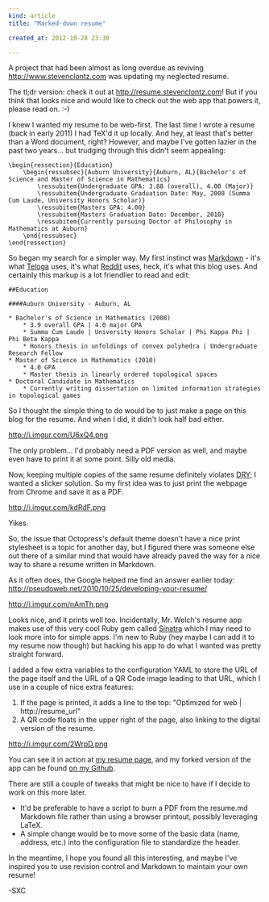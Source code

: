 ```yaml
---
kind: article
title: "Marked-down resume"

created_at: 2012-10-28 23:30

---
```


A project that had been almost as long overdue as reviving <http://www.stevenclontz.com> was updating my neglected resume.

The tl;dr version: check it out at <http://resume.stevenclontz.com>! But if you think that looks nice and would like to check out the web app that powers it, please read on. :-)

<!-- more -->

I knew I wanted my resume to be web-first. The last time I wrote a resume (back in early 2011) I had TeX'd it up locally. And hey, at least that's better than a Word document, right? However, and maybe I've gotten lazier in the past two years... but trudging through this didn't seem appealing:

```
\begin{ressection}{Education}
    \begin{ressubsec}{Auburn University}{Auburn, AL}{Bachelor's of Science and Master of Science in Mathematics}
        \ressubitem{Undergraduate GPA: 3.88 (overall), 4.00 (Major)}
        \ressubitem{Undergraduate Graduation Date: May, 2008 (Summa Cum Laude, University Honors Scholar)}
        \ressubitem{Masters GPA: 4.00}
        \ressubitem{Masters Graduation Date: December, 2010}
        \ressubitem{Currently pursuing Doctor of Philosophy in Mathematics at Auburn}
    \end{ressubsec}
\end{ressection}
```

So began my search for a simpler way. My first instinct was [Markdown](http://daringfireball.net/projects/markdown/) - it's what [Teloga](http://www.teloga.com) uses, it's what [Reddit](http://www.reddit.com) uses, heck, it's what this blog uses. And certainly this markup is a lot friendlier to read and edit:

```
##Education

####Auburn University - Auburn, AL

* Bachelor's of Science in Mathematics (2008)
    * 3.9 overall GPA | 4.0 major GPA
    * Summa Cum Laude | University Honors Scholar | Phi Kappa Phi | Phi Beta Kappa
    * Honors thesis in unfoldings of convex polyhedra | Undergraduate Research Fellow
* Master of Science in Mathematics (2010)
    * 4.0 GPA
    * Master thesis in linearly ordered topological spaces
* Doctoral Candidate in Mathematics
    * Currently writing dissertation on limited information strategies in topological games
```

So I thought the simple thing to do would be to just make a page on this blog for the resume. And when I did, it didn't look half bad either.

http://i.imgur.com/U6xQ4.png

The only problem... I'd probably need a PDF version as well, and maybe even have to print it at some point. Silly old media.

Now, keeping multiple copies of the same resume definitely violates [DRY](http://en.wikipedia.org/wiki/Don't_repeat_yourself); I wanted a slicker solution. So my first idea was to just print the webpage from Chrome and save it as a PDF.

http://i.imgur.com/kdRdF.png

Yikes.

So, the issue that Octopress's default theme doesn't have a nice print stylesheet is a topic for another day, but I figured there was someone else out there of a similar mind that would have already paved the way for a nice way to share a resume written in Markdown.

As it often does, the Google helped me find an answer earlier today: <http://pseudoweb.net/2010/10/25/developing-your-resume/>

http://i.imgur.com/nAmTh.png

Looks nice, and it prints well too. Incidentally, Mr. Welch's resume app makes use of this very cool Ruby gem called [Sinatra](http://www.sinatrarb.com/) which I may need to look more into for simple apps. I'm new to Ruby (hey maybe I can add it to my resume now though) but hacking his app to do what I wanted was pretty straight forward.

I added a few extra variables to the configuration YAML to store the URL of the page itself and the URL of a QR Code image leading to that URL, which I use in a couple of nice extra features:

1. If the page is printed, it adds a line to the top: "Optimized for web | http://resume_url"
2. A QR code floats in the upper right of the page, also linking to the digital version of the resume.

http://i.imgur.com/2WrpD.png

You can see it in action at [my resume page](http://resume.stevenclontz.com), and my forked version of the app can be found [on my Github](https://github.com/StevenClontz/Resume).

There are still a couple of tweaks that might be nice to have if I decide to work on this more later.

- It'd be preferable to have a script to burn a PDF from the resume.md Markdown file rather than using a browser printout, possibly leveraging LaTeX.
- A simple change would be to move some of the basic data (name, address, etc.) into the configuration file to standardize the header.

In the meantime, I hope you found all this interesting, and maybe I've inspired you to use revision control and Markdown to maintain your own resume!

-SXC